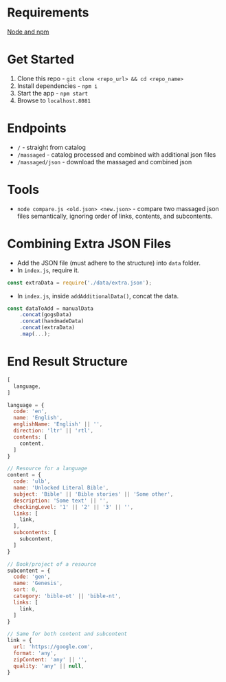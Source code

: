 # Requirements

[Node and npm](https://nodejs.org)

# Get Started

1. Clone this repo - `git clone <repo_url> && cd <repo_name>`
2. Install dependencies - `npm i`
3. Start the app - `npm start`
4. Browse to `localhost.8081`

# Endpoints

- `/` - straight from catalog
- `/massaged` - catalog processed and combined with additional json files
- `/massaged/json` - download the massaged and combined json

# Tools

- `node compare.js <old.json> <new.json>` - compare two massaged json files semantically, ignoring order of links, contents, and subcontents.

# Combining Extra JSON Files

- Add the JSON file (must adhere to the structure) into `data` folder.
- In `index.js`, require it.

``` javascript
const extraData = require('./data/extra.json');
```

- In `index.js`, inside `addAdditionalData()`, concat the data.

``` javascript
const dataToAdd = manualData
    .concat(gogsData)
    .concat(handmadeData)
    .concat(extraData)
    .map(...);
```

# End Result Structure

``` javascript
[
  language,
]

language = {
  code: 'en',
  name: 'English',
  englishName: 'English' || '',
  direction: 'ltr' || 'rtl',
  contents: [
    content,
  ]
}

// Resource for a language
content = {
  code: 'ulb',
  name: 'Unlocked Literal Bible',
  subject: 'Bible' || 'Bible stories' || 'Some other',
  description: 'Some text' || '',
  checkingLevel: '1' || '2' || '3' || '',
  links: [
    link,
  ],
  subcontents: [
    subcontent,
  ]
}

// Book/project of a resource
subcontent = {
  code: 'gen',
  name: 'Genesis',
  sort: 0,
  category: 'bible-ot' || 'bible-nt',
  links: [
    link,
  ]
}

// Same for both content and subcontent
link = {
  url: 'https://google.com',
  format: 'any',
  zipContent: 'any' || '',
  quality: 'any' || null,
}
```